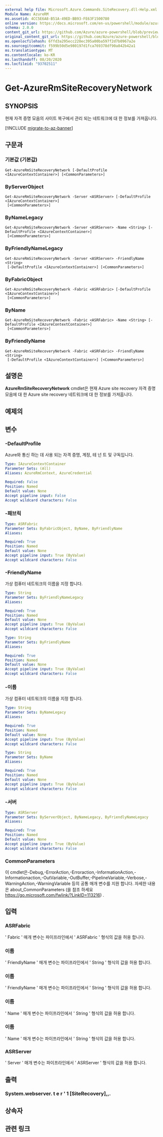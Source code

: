 ```yaml
---
external help file: Microsoft.Azure.Commands.SiteRecovery.dll-Help.xml
Module Name: AzureRM
ms.assetid: 4CC5E6A8-B51A-49ED-BB93-FE63F1500780
online version: https://docs.microsoft.com/en-us/powershell/module/azurerm.siterecovery/get-azurermsiterecoverynetwork
schema: 2.0.0
content_git_url: https://github.com/Azure/azure-powershell/blob/preview/src/ResourceManager/SiteRecovery/Commands.SiteRecovery/help/Get-AzureRmSiteRecoveryNetwork.md
original_content_git_url: https://github.com/Azure/azure-powershell/blob/preview/src/ResourceManager/SiteRecovery/Commands.SiteRecovery/help/Get-AzureRmSiteRecoveryNetwork.md
ms.openlocfilehash: 6ffd3a295ecc228ec395a00ba597f2d7b0967a2e
ms.sourcegitcommit: f599b50d5e980197d1fca769378df90a842b42a1
ms.translationtype: MT
ms.contentlocale: ko-KR
ms.lasthandoff: 08/20/2020
ms.locfileid: "93702511"
---
```

# Get-AzureRmSiteRecoveryNetwork

## SYNOPSIS
현재 자격 증명 모음의 사이트 복구에서 관리 되는 네트워크에 대 한 정보를 가져옵니다.

[!INCLUDE [migrate-to-az-banner](../../includes/migrate-to-az-banner.md)]

## 구문과

### 기본값 (기본값)
```
Get-AzureRmSiteRecoveryNetwork [-DefaultProfile <IAzureContextContainer>] [<CommonParameters>]
```

### ByServerObject
```
Get-AzureRmSiteRecoveryNetwork -Server <ASRServer> [-DefaultProfile <IAzureContextContainer>]
 [<CommonParameters>]
```

### ByNameLegacy
```
Get-AzureRmSiteRecoveryNetwork -Server <ASRServer> -Name <String> [-DefaultProfile <IAzureContextContainer>]
 [<CommonParameters>]
```

### ByFriendlyNameLegacy
```
Get-AzureRmSiteRecoveryNetwork -Server <ASRServer> -FriendlyName <String>
 [-DefaultProfile <IAzureContextContainer>] [<CommonParameters>]
```

### ByFabricObject
```
Get-AzureRmSiteRecoveryNetwork -Fabric <ASRFabric> [-DefaultProfile <IAzureContextContainer>]
 [<CommonParameters>]
```

### ByName
```
Get-AzureRmSiteRecoveryNetwork -Fabric <ASRFabric> -Name <String> [-DefaultProfile <IAzureContextContainer>]
 [<CommonParameters>]
```

### ByFriendlyName
```
Get-AzureRmSiteRecoveryNetwork -Fabric <ASRFabric> -FriendlyName <String>
 [-DefaultProfile <IAzureContextContainer>] [<CommonParameters>]
```

## 설명은
**AzureRmSiteRecoveryNetwork** cmdlet은 현재 Azure site recovery 자격 증명 모음에 대 한 Azure site recovery 네트워크에 대 한 정보를 가져옵니다.

## 예제의

## 변수

### -DefaultProfile
Azure와 통신 하는 데 사용 되는 자격 증명, 계정, 테 넌 트 및 구독입니다.

```yaml
Type: IAzureContextContainer
Parameter Sets: (All)
Aliases: AzureRmContext, AzureCredential

Required: False
Position: Named
Default value: None
Accept pipeline input: False
Accept wildcard characters: False
```

### -패브릭
```yaml
Type: ASRFabric
Parameter Sets: ByFabricObject, ByName, ByFriendlyName
Aliases: 

Required: True
Position: Named
Default value: None
Accept pipeline input: True (ByValue)
Accept wildcard characters: False
```

### -FriendlyName
가상 컴퓨터 네트워크의 이름을 지정 합니다.

```yaml
Type: String
Parameter Sets: ByFriendlyNameLegacy
Aliases: 

Required: True
Position: Named
Default value: None
Accept pipeline input: True (ByValue)
Accept wildcard characters: False
```

```yaml
Type: String
Parameter Sets: ByFriendlyName
Aliases: 

Required: True
Position: Named
Default value: None
Accept pipeline input: True (ByValue)
Accept wildcard characters: False
```

### -이름
가상 컴퓨터 네트워크의 이름을 지정 합니다.

```yaml
Type: String
Parameter Sets: ByNameLegacy
Aliases: 

Required: True
Position: Named
Default value: None
Accept pipeline input: True (ByValue)
Accept wildcard characters: False
```

```yaml
Type: String
Parameter Sets: ByName
Aliases: 

Required: True
Position: Named
Default value: None
Accept pipeline input: True (ByValue)
Accept wildcard characters: False
```

### -서버
```yaml
Type: ASRServer
Parameter Sets: ByServerObject, ByNameLegacy, ByFriendlyNameLegacy
Aliases: 

Required: True
Position: Named
Default value: None
Accept pipeline input: True (ByValue)
Accept wildcard characters: False
```

### CommonParameters
이 cmdlet은-Debug,-ErrorAction,-Erroraction,-InformationAction,-Informationaction,-OutVariable,-OutBuffer,-PipelineVariable,-Verbose,-WarningAction,-WarningVariable 등의 공통 매개 변수를 지원 합니다. 자세한 내용은 about_CommonParameters (을 참조 하세요 https://go.microsoft.com/fwlink/?LinkID=113216) .

## 입력

### ASRFabric
' Fabric ' 매개 변수는 파이프라인에서 ' ASRFabric ' 형식의 값을 허용 합니다.

### 이름
' FriendlyName ' 매개 변수는 파이프라인에서 ' String ' 형식의 값을 허용 합니다.

### 이름
' FriendlyName ' 매개 변수는 파이프라인에서 ' String ' 형식의 값을 허용 합니다.

### 이름
' Name ' 매개 변수는 파이프라인에서 ' String ' 형식의 값을 허용 합니다.

### 이름
' Name ' 매개 변수는 파이프라인에서 ' String ' 형식의 값을 허용 합니다.

### ASRServer
' Server ' 매개 변수는 파이프라인에서 ' ASRServer ' 형식의 값을 허용 합니다.

## 출력

### System.webserver. t e r ' 1 [SiteRecovery],,.

## 상속자

## 관련 링크

